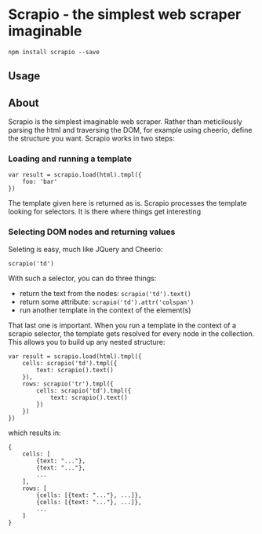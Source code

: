 # Scrapio - the simplest web scraper imaginable

	npm install scrapio --save

## Usage

## About

Scrapio is the simplest imaginable web scraper. Rather than meticilously parsing the html and traversing the DOM, for example using cheerio, define the structure you want. Scrapio works in two steps:

### Loading and running a template

	var result = scrapio.load(html).tmpl({
		foo: 'bar'
	})

The template given here is returned as is. Scrapio processes the template looking for selectors. It is there where things get interesting

### Selecting DOM nodes and returning values

Seleting is easy, much like JQuery and Cheerio:

	scrapio('td')

With such a selector, you can do three things:

- return the text from the nodes: `scrapio('td').text()`
- return some attribute: `scrapio('td').attr('colspan')`
- run another template in the context of the element(s)

That last one is important. When you run a template in the context of a scrapio selector, the template gets resolved for every node in the collection. This allows you to build up any nested structure:

	var result = scrapio.load(html).tmpl({
		cells: scrapio('td').tmpl({
			text: scrapio().text()
		}),
		rows: scrapio('tr').tmpl({
			cells: scrapio('td').tmpl({
				text: scrapio().text()
			})
		})
	})

which results in:

	{
		cells: [
			{text: "..."},
			{text: "..."},
			...
		],
		rows: [
			{cells: [{text: "..."}, ...]},
			{cells: [{text: "..."}, ...]},
			...
		]
	}